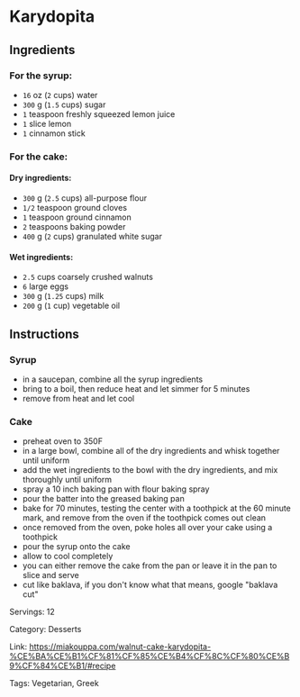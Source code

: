 # Karydopita

## Ingredients

### For the syrup:
- `16` oz (`2` cups) water
- `300` g (`1.5` cups) sugar
- `1` teaspoon freshly squeezed lemon juice
- `1` slice lemon
- `1` cinnamon stick

### For the cake:

#### Dry ingredients:
- `300` g (`2.5` cups) all-purpose flour
- `1/2` teaspoon ground cloves
- `1` teaspoon ground cinnamon
- `2` teaspoons baking powder
- `400` g (`2` cups) granulated white sugar

#### Wet ingredients:
- `2.5` cups coarsely crushed walnuts
- `6` large eggs
- `300` g (`1.25` cups) milk
- `200` g (`1` cup) vegetable oil

## Instructions
### Syrup
- in a saucepan, combine all the syrup ingredients
- bring to a boil, then reduce heat and let simmer for 5 minutes
- remove from heat and let cool

### Cake
- preheat oven to 350F
- in a large bowl, combine all of the dry ingredients and whisk together until uniform
- add the wet ingredients to the bowl with the dry ingredients, and mix thoroughly until uniform
- spray a 10 inch baking pan with flour baking spray
- pour the batter into the greased baking pan
- bake for 70 minutes, testing the center with a toothpick at the 60 minute mark, and remove from the oven if the toothpick comes out clean
- once removed from the oven, poke holes all over your cake using a toothpick
- pour the syrup onto the cake
- allow to cool completely
- you can either remove the cake from the pan or leave it in the pan to slice and serve
- cut like baklava, if you don't know what that means, google "baklava cut"

Servings: 12

Category: Desserts

Link: https://miakouppa.com/walnut-cake-karydopita-%CE%BA%CE%B1%CF%81%CF%85%CE%B4%CF%8C%CF%80%CE%B9%CF%84%CE%B1/#recipe

Tags: Vegetarian, Greek

